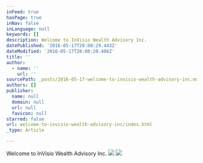 ```yaml
---
inFeed: true
hasPage: true
inNav: false
inLanguage: null
keywords: []
description: Welcome to InVisio Wealth Advisory Inc.
datePublished: '2016-05-17T20:08:29.443Z'
dateModified: '2016-05-17T20:08:20.406Z'
title: ''
author:
  - name: ''
    url: ''
sourcePath: _posts/2016-05-17-welcome-to-invisio-wealth-advisory-inc.md
authors: []
publisher:
  name: null
  domain: null
  url: null
  favicon: null
starred: false
url: welcome-to-invisio-wealth-advisory-inc/index.html
_type: Article

---
```

Welcome to InVisio Wealth Advisory Inc.
![](https://s3-us-west-2.amazonaws.com/the-grid-img/p/7cc33a8a97cfa3b87e808d1275c90ed2e90cbb84.jpg)
![](https://the-grid-user-content.s3-us-west-2.amazonaws.com/21bf41f0-7b78-4909-bdad-5c2cc921862d.jpg)